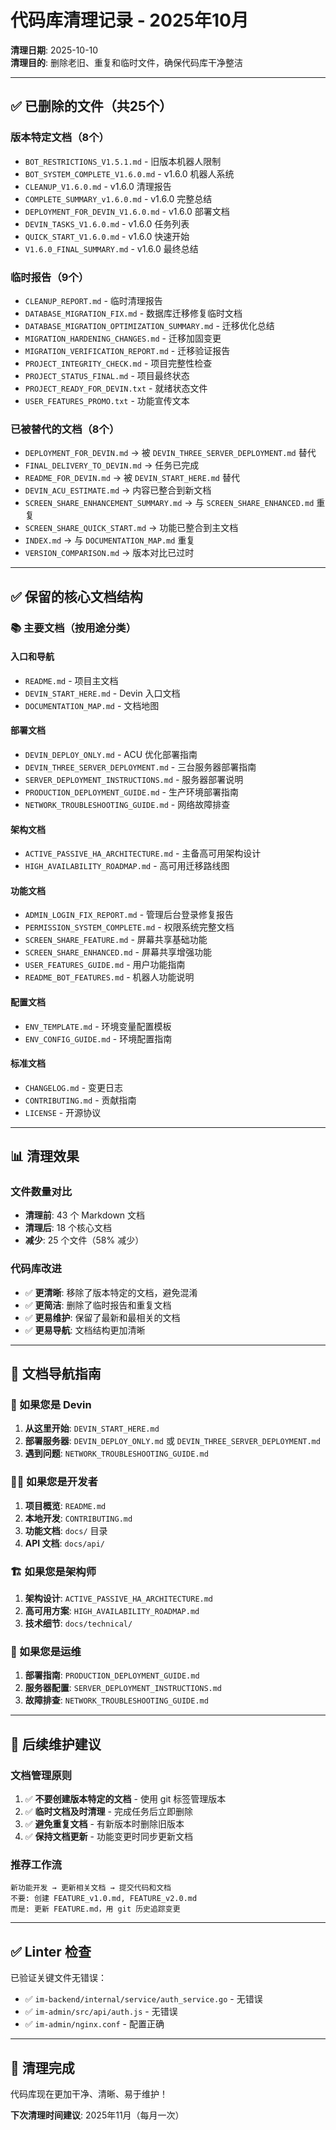 # 代码库清理记录 - 2025年10月

**清理日期**: 2025-10-10  
**清理目的**: 删除老旧、重复和临时文件，确保代码库干净整洁

---

## ✅ 已删除的文件（共25个）

### 版本特定文档（8个）
- `BOT_RESTRICTIONS_V1.5.1.md` - 旧版本机器人限制
- `BOT_SYSTEM_COMPLETE_V1.6.0.md` - v1.6.0 机器人系统
- `CLEANUP_V1.6.0.md` - v1.6.0 清理报告
- `COMPLETE_SUMMARY_v1.6.0.md` - v1.6.0 完整总结
- `DEPLOYMENT_FOR_DEVIN_V1.6.0.md` - v1.6.0 部署文档
- `DEVIN_TASKS_V1.6.0.md` - v1.6.0 任务列表
- `QUICK_START_V1.6.0.md` - v1.6.0 快速开始
- `V1.6.0_FINAL_SUMMARY.md` - v1.6.0 最终总结

### 临时报告（9个）
- `CLEANUP_REPORT.md` - 临时清理报告
- `DATABASE_MIGRATION_FIX.md` - 数据库迁移修复临时文档
- `DATABASE_MIGRATION_OPTIMIZATION_SUMMARY.md` - 迁移优化总结
- `MIGRATION_HARDENING_CHANGES.md` - 迁移加固变更
- `MIGRATION_VERIFICATION_REPORT.md` - 迁移验证报告
- `PROJECT_INTEGRITY_CHECK.md` - 项目完整性检查
- `PROJECT_STATUS_FINAL.md` - 项目最终状态
- `PROJECT_READY_FOR_DEVIN.txt` - 就绪状态文件
- `USER_FEATURES_PROMO.txt` - 功能宣传文本

### 已被替代的文档（8个）
- `DEPLOYMENT_FOR_DEVIN.md` → 被 `DEVIN_THREE_SERVER_DEPLOYMENT.md` 替代
- `FINAL_DELIVERY_TO_DEVIN.md` → 任务已完成
- `README_FOR_DEVIN.md` → 被 `DEVIN_START_HERE.md` 替代
- `DEVIN_ACU_ESTIMATE.md` → 内容已整合到新文档
- `SCREEN_SHARE_ENHANCEMENT_SUMMARY.md` → 与 `SCREEN_SHARE_ENHANCED.md` 重复
- `SCREEN_SHARE_QUICK_START.md` → 功能已整合到主文档
- `INDEX.md` → 与 `DOCUMENTATION_MAP.md` 重复
- `VERSION_COMPARISON.md` → 版本对比已过时

---

## ✅ 保留的核心文档结构

### 📚 主要文档（按用途分类）

#### 入口和导航
- `README.md` - 项目主文档
- `DEVIN_START_HERE.md` - Devin 入口文档
- `DOCUMENTATION_MAP.md` - 文档地图

#### 部署文档
- `DEVIN_DEPLOY_ONLY.md` - ACU 优化部署指南
- `DEVIN_THREE_SERVER_DEPLOYMENT.md` - 三台服务器部署指南
- `SERVER_DEPLOYMENT_INSTRUCTIONS.md` - 服务器部署说明
- `PRODUCTION_DEPLOYMENT_GUIDE.md` - 生产环境部署指南
- `NETWORK_TROUBLESHOOTING_GUIDE.md` - 网络故障排查

#### 架构文档
- `ACTIVE_PASSIVE_HA_ARCHITECTURE.md` - 主备高可用架构设计
- `HIGH_AVAILABILITY_ROADMAP.md` - 高可用迁移路线图

#### 功能文档
- `ADMIN_LOGIN_FIX_REPORT.md` - 管理后台登录修复报告
- `PERMISSION_SYSTEM_COMPLETE.md` - 权限系统完整文档
- `SCREEN_SHARE_FEATURE.md` - 屏幕共享基础功能
- `SCREEN_SHARE_ENHANCED.md` - 屏幕共享增强功能
- `USER_FEATURES_GUIDE.md` - 用户功能指南
- `README_BOT_FEATURES.md` - 机器人功能说明

#### 配置文档
- `ENV_TEMPLATE.md` - 环境变量配置模板
- `ENV_CONFIG_GUIDE.md` - 环境配置指南

#### 标准文档
- `CHANGELOG.md` - 变更日志
- `CONTRIBUTING.md` - 贡献指南
- `LICENSE` - 开源协议

---

## 📊 清理效果

### 文件数量对比
- **清理前**: 43 个 Markdown 文档
- **清理后**: 18 个核心文档
- **减少**: 25 个文件（58% 减少）

### 代码库改进
- ✅ **更清晰**: 移除了版本特定的文档，避免混淆
- ✅ **更简洁**: 删除了临时报告和重复文档
- ✅ **更易维护**: 保留了最新和最相关的文档
- ✅ **更易导航**: 文档结构更加清晰

---

## 🎯 文档导航指南

### 🚀 如果您是 Devin
1. **从这里开始**: `DEVIN_START_HERE.md`
2. **部署服务器**: `DEVIN_DEPLOY_ONLY.md` 或 `DEVIN_THREE_SERVER_DEPLOYMENT.md`
3. **遇到问题**: `NETWORK_TROUBLESHOOTING_GUIDE.md`

### 👨‍💻 如果您是开发者
1. **项目概览**: `README.md`
2. **本地开发**: `CONTRIBUTING.md`
3. **功能文档**: `docs/` 目录
4. **API 文档**: `docs/api/`

### 🏗️ 如果您是架构师
1. **架构设计**: `ACTIVE_PASSIVE_HA_ARCHITECTURE.md`
2. **高可用方案**: `HIGH_AVAILABILITY_ROADMAP.md`
3. **技术细节**: `docs/technical/`

### 🔧 如果您是运维
1. **部署指南**: `PRODUCTION_DEPLOYMENT_GUIDE.md`
2. **服务器配置**: `SERVER_DEPLOYMENT_INSTRUCTIONS.md`
3. **故障排查**: `NETWORK_TROUBLESHOOTING_GUIDE.md`

---

## 📝 后续维护建议

### 文档管理原则
1. ✅ **不要创建版本特定的文档** - 使用 git 标签管理版本
2. ✅ **临时文档及时清理** - 完成任务后立即删除
3. ✅ **避免重复文档** - 有新版本时删除旧版本
4. ✅ **保持文档更新** - 功能变更时同步更新文档

### 推荐工作流
```
新功能开发 → 更新相关文档 → 提交代码和文档
不要: 创建 FEATURE_v1.0.md, FEATURE_v2.0.md
而是: 更新 FEATURE.md，用 git 历史追踪变更
```

---

## ✅ Linter 检查

已验证关键文件无错误：
- ✅ `im-backend/internal/service/auth_service.go` - 无错误
- ✅ `im-admin/src/api/auth.js` - 无错误
- ✅ `im-admin/nginx.conf` - 配置正确

---

## 🎉 清理完成

代码库现在更加干净、清晰、易于维护！

**下次清理时间建议**: 2025年11月（每月一次）

